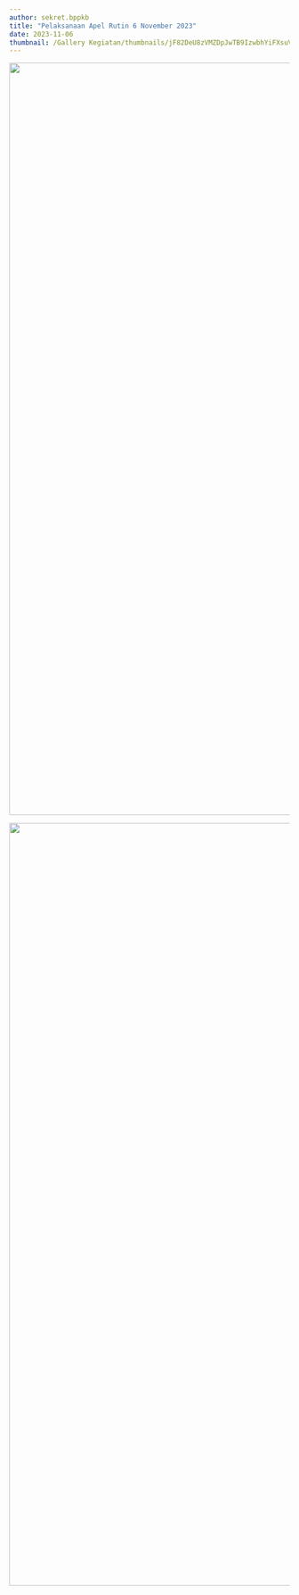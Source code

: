 ```yaml
---
author: sekret.bppkb
title: "Pelaksanaan Apel Rutin 6 November 2023"
date: 2023-11-06
thumbnail: /Gallery Kegiatan/thumbnails/jF82DeU8zVMZDpJwTB9IzwbhYiFXsuVutxFkWDAd.png
---
```

<p><img src="/images/bAVflXbvx8XKFzBtEwh7.png" alt="" width="1080" height="1350" /></p>
<p><img src="/images/H8IOxGjpWSmPOjBlLiRE.png" alt="" width="1080" height="1369" /></p>
<p><img src="/images/awyOPxCA4L29kXzW5jOv.png" alt="" /></p>
<p><img src="/images/L3IGZBLiXoohogMIoX4V.png" alt="" /></p>
<p><img src="/images/vI0q28bwpVi621snJLad.png" alt="" /></p>